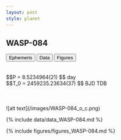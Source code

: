 ```yaml
---
layout: post
style: planet
---
```

<script src="../js/planets.js"></script>

## WASP-084

<!-- Tab links -->
<div class="tab">
<button class="tablinks" onclick="openCity(event, 'Ephemeris')">Ephemeris</button>
<button class="tablinks" onclick="openCity(event, 'Data')">Data</button>
<button class="tablinks" onclick="openCity(event, 'Figures')">Figures</button>
</div>

<!-- Tab content -->
<div id="Ephemeris" class="tabcontent" markdown="1">
<br/><br/>
$$P = 8.5234964(21) $$ day <br/>
$$T_0 = 2459235.23634(37) $$ BJD TDB
<br/><br/>
<br/><br/>
![alt text](/images/WASP-084_o_c.png)
</div>


<div id="Data" class="tabcontent" markdown="1">

{% include data/data_WASP-084.md %}

</div>

<div id="Figures" class="tabcontent" markdown="1">
{% include figures/figures_WASP-084.md %}
</div>


<script src="../js/tabs.js"></script>



